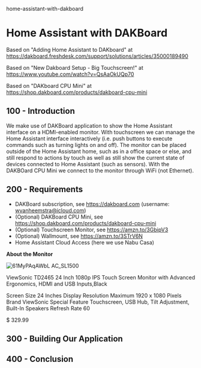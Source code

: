 home-assistant-with-dakboard
# Home Assistant with DAKBoard

Based on "Adding Home Assistant to DAKboard" at https://dakboard.freshdesk.com/support/solutions/articles/35000189490

Based on "New Dakboard Setup - Big Touchscreen!" at https://www.youtube.com/watch?v=QsAaOkUQp70

Based on "DAKboard CPU Mini" at https://shop.dakboard.com/products/dakboard-cpu-mini

## 100 - Introduction

We make use of DAKBoard application to show the Home Assistant interface on a HDMI-enabled monitor. With touchscreen we can manage the Home Assistant interface interactively (i.e. push buttons to execute commands such as turning lights on and off). The monitor can be placed outside of the Home Assistant home, such as in a office space or else, and still respond to actions by touch as well as still show the current state of devices connected to Home Assistant (such as sensors). With the DAKBOard CPU Mini we connect to the monitor through WiFi (not Ethernet).

## 200 - Requirements

- DAKBoard subscription, see https://dakboard.com (username: wvanheemstra@icloud.com)
- (Optional) DAKBoard CPU Mini, see https://shop.dakboard.com/products/dakboard-cpu-mini
- (Optional) Touchscreen Monitor, see https://amzn.to/3GbipV3
- (Optional) Wallmount, see https://amzn.to/3STrV6N
- Home Assistant Cloud Access (here we use Nabu Casa)

**About the Monitor**

![61MyPAqAWbL _AC_SL1500_](https://github.com/vanHeemstraSystems/home-assistant-with-dakboard/assets/1499433/0a5465ec-f2b9-4e19-874e-f0a016247a84)

ViewSonic TD2465 24 Inch 1080p IPS Touch Screen Monitor with Advanced Ergonomics, HDMI and USB Inputs,Black

Screen Size	24 Inches
Display Resolution Maximum	1920 x 1080 Pixels
Brand	ViewSonic
Special Feature	Touchscreen, USB Hub, Tilt Adjustment, Built-In Speakers
Refresh Rate	60

$ 329.99

## 300 - Building Our Application




## 400 - Conclusion

